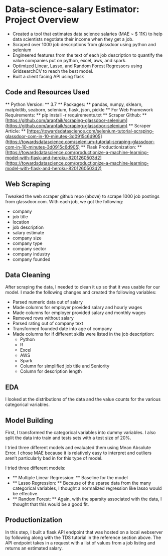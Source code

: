 # Data-science-salary Estimator: Project Overview

- Created a tool that estimates data science salaries (MAE ~ $ 11K) to help data scientists negotiate their income when they get a job.
- Scraped over 1000 job descriptions from glassdoor using python and selenium
- Engineered features from the text of each job description to quantify the value companies put on python, excel, aws, and spark.
- Optimized Linear, Lasso, and Random Forest Regressors using GridsearchCV to reach the best model.
- Built a client facing API using flask

## Code and Resources Used

** Python Version: ** 3.7
** Packages: ** pandas, numpy, sklearn, matplotlib, seaborn, selenium, flask, json, pickle
** For Web Framework Requirements: ** pip install -r requirements.txt
** Scraper Github: ** [https://github.com/arapfaik/scraping-glassdoor-selenium](https://github.com/arapfaik/scraping-glassdoor-selenium)
** Scraper Article: ** [https://towardsdatascience.com/selenium-tutorial-scraping-glassdoor-com-in-10-minutes-3d0915c6d905](https://towardsdatascience.com/selenium-tutorial-scraping-glassdoor-com-in-10-minutes-3d0915c6d905)
** Flask Productionization:  ** [https://towardsdatascience.com/productionize-a-machine-learning-model-with-flask-and-heroku-8201260503d2](https://towardsdatascience.com/productionize-a-machine-learning-model-with-flask-and-heroku-8201260503d2)

## Web Scraping

Tweaked the web scraper github repo (above) to scrape 1000 job postings from glassdoor.com. With each job, we got the following:

- company
- job title
- location
- job description
- salary estimate
- company size
- company type
- company sector
- company industry
- company founded

## Data Cleaning

After scraping the data, I needed to clean it up so that it was usable for our model. I made the following changes and created the following variables:

- Parsed numeric data out of salary
- Made columns for employer provided salary and hourly wages
- Made columns for employer provided salary and monthly wages
- Removed rows without salary
- Parsed rating out of company text
- Transformed founded date into age of company
- Made columns for if different skills were listed in the job description:
    - Python
    - R
    - Excel
    - AWS
    - Spark
    - Column for simplified job title and Seniority
    - Column for description length

 ## EDA
 
 I looked at the distributions of the data and the value counts for the various categorical variables.
 
 ## Model Building
 
 First, I transformed the categorical variables into dummy variables. I also split the data into train and tests sets with a test size of 20%.
 
 I tried three different models and evaluated them using Mean Absolute Error. I chose MAE because it is relatively easy to interpret and outliers    aren’t particularly bad in for this type of model.
 
 I tried three different models:
 
 - ** Multiple Linear Regression: ** Baseline for the model
 - ** Lasso Regression: ** Because of the sparse data from the many categorical variables, I thought a normalized regression like lasso would be effective.
 - ** Random Forest: **  Again, with the sparsity associated with the data, I thought that this would be a good fit.

## Productionization

In this step, I built a flask API endpoint that was hosted on a local webserver by following along with the TDS tutorial in the reference section above. The API endpoint takes in a request with a list of values from a job listing and returns an estimated salary.
